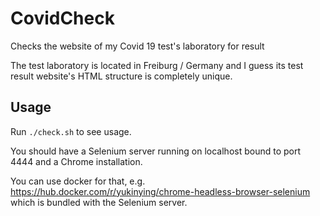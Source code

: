 # CovidCheck
Checks the website of my Covid 19 test's laboratory for result

The test laboratory is located in Freiburg / Germany and I guess
its test result website's HTML structure is completely unique.

Usage
-----

Run `./check.sh` to see usage.

You should have a Selenium server running on
localhost bound to port 4444 and a Chrome installation.

You can use docker for that, e.g. https://hub.docker.com/r/yukinying/chrome-headless-browser-selenium
which is bundled with the Selenium server.
